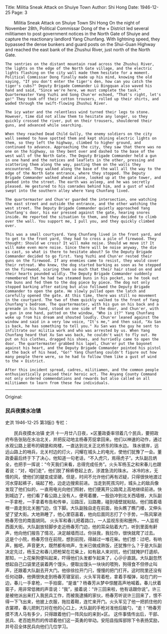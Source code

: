 Title: Militia Sneak Attack on Shuiye Town
Author: Shi Hong
Date: 1946-12-25
Page: 3

　　Militia Sneak Attack on Shuiye Town
    Shi Hong
    On the night of November 28th, Political Commissar Dong of the × District led several militiamen to post government notices in the North Gate of Shuiye and capture the reactionary landlord Yang Chunfang. With lightning speed, they bypassed the dense bunkers and guard posts on the Shui-Guan Highway and reached the east bank of the Zhushui River, just north of the North Gate.

    The sentries on the distant mountain road across the Zhushui River, the lights on the edge of the North Gate village, and the electric lights flashing on the city wall made them hesitate for a moment. Political Commissar Dong finally made up his mind, knowing the old saying, "If you don't enter the tiger's den, how can you catch the tiger's cubs?" Deputy Brigade Commander Lü Bingquan also waved his hand and said, "Since we're here, we must complete the task." Quartermaster Yang Yuzhi and Song Chun'er echoed, "That's right, let's go!" They took off their cotton trousers, rolled up their shirts, and waded through the swift-flowing Zhushui River.

    The icy water and the relentless wind turned their legs to stone. However, time did not allow them to hesitate any longer, so they quickly crossed the river, put on their trousers, shouldered their guns, and advanced while searching.

    When they reached Dead Child Gully, the enemy soldiers on the city wall seemed to have spotted them and kept shining electric lights on them, so they left the highway, climbed to higher ground, and continued to advance. Approaching the city, they saw that there was no one on the highway, so they bent over and dashed to the base of the west wall of the North Gate. The Deputy Brigade Commander held a gun in one hand and the notices and leaflets in the other, pressing and scattering them along the way, pasting them on the walls they encountered. They walked along the base of the wall all the way to the edge of the North Gate entrance, where they stopped. The Deputy Brigade Commander walked ahead alone, looked up at the gate tower, and peeked into the street. The earth was asleep, and he was secretly pleased. He gestured to his comrades behind him, and a gust of wind swept into the southern alley where Yang Chunfang lived.

    The quartermaster and Chun'er guarded the intersection, one watching the east street and outside the entrance, and the other watching the west street. The Deputy Brigade Commander quietly approached Yang Chunfang's door, his ear pressed against the gate, hearing snores inside. He reported the situation to them, and they decided to climb over the wall. You support me, I pull you, and they quickly climbed over.

    This was a small courtyard. Yang Chunfang lived in the front yard, and to get to the front yard, they had to cross a pile of firewood. They thought: Should we cross? It will make noise. Should we move it? It will make even more noise. Since there will be noise anyway, the die is cast, so what is there to hesitate about? So the Deputy Brigade Commander decided to go first. Yang Yuzhi and Chun'er rested their guns on the firewood. If any enemies came to resist, they would cover their retreat. Who knew, the dog started barking as soon as he stepped on the firewood, scaring them so much that their hair stood on end and their hearts pounded wildly. The Deputy Brigade Commander suddenly remembered that he had two steamed buns in his pocket, so he took out the buns and fed them to the dog piece by piece. The dog not only stopped barking after eating but also followed the Deputy Brigade Commander to open the gate. He slowly pulled open the latch and carefully opened the gate. At this time, there was still no movement in the courtyard. The two of them quickly walked to the front of Yang Chunfang's bedroom. The quartermaster, with his gun on his back and a grenade in his hand, stood on one side of the door, and Chun'er, with a gun in one hand, patted on the window, "Who is it?" Yang Chunfang woke up from his dream and shouted loudly. Chun'er leaned against the window and said in a very low voice, "It's me," and then said, "Xu San is back, he has something to tell you." Xu San was the guy he sent to infiltrate our militia work and who was arrested by us. When Yang Chunfang heard that Xu San was back, he couldn't wait to fly out. He put on his clothes, dragged his shoes, and hurriedly came to open the door. The quartermaster grabbed his lapel, Chun'er put the bayonet against his heart, and the Deputy Brigade Commander pointed his pistol at the back of his head, "Go!" Yang Chunfang couldn't figure out how many people there were, so he had to follow them like a gust of wind to the × District.

    After this incident spread, cadres, militiamen, and the common people enthusiastically praised their heroic act. The Anyang County Command not only ordered commendations and rewards but also called on all militiamen to learn from these few individuals.



<hr /> 

Original: 


### 民兵夜摸水冶镇
史洪
1946-12-25
第3版()
专栏：

　　民兵夜摸水冶镇
    史洪
    十一月廿八日夜，×区董政委率领着几个民兵，要把政府布告张贴在水冶北关，并把反动地主杨春芳捉拿回来。他们以神速的动作，通过水观公路上密布的碉堡和岗楼，一直达到北关正北桥东的珠水边。
    珠水彼岸，远远山路上的哨兵，北关村边的灯火，闪耀在城头上的电光，使他们犹豫了一会。董政委最后终于下了决心，他知道一句老话，“不入虎穴，焉得虎子”。大队副吕炳全，也把手一挥说：“今天我们来看，总得完成任务”。火头军杨玉之和宋春儿也跟着说：“对，咱们走”，他们脱了棉裤卷起上衣，涉渡急流的珠水。
    冰冷的水，无情的风，使他们的腿变成坚硬。但是，时间不允许他们再有迟疑，只得很快地渡过河水穿起裤子，端起了枪，边走边搜索前进。
    当走到死孩沟时，城头上的敌兵像发现了他们似的，一直用电光向他们照射，他们便离开公路爬上高地继续前进。快到城边了，他们看了看公路上没有人，便弯着腰，一股劲冲到北关西墙根，大队副一手拿枪，一手拿着布告和传单，沿路压，沿路撒，碰到墙壁就粘贴，他们踏着墙根一直走到北关圈门边，住下脚。大队副独自走在前面，抬头瞧了瞧门楼，又伸头望了望大街。大地熟睡了，他心里窃喜着，他向后面同志打了个手势，一陈风窜进杨春芳住的南面胡同。
    火头军和春儿把着路口，一人监视东街和圈外，一人监视西面大街。大队副放轻脚步走近杨春芳门边，他的耳朵贴着大门，听到里面有鼾声，他向他们报告了情况，决定越墙而过。你扶我，我拉你，很快就爬了过去。
    这是个小院，杨春芳住在前院，想到前院，得越过一堆花柴。他们想：过吧，有响声，搬吧，声音更大，既然都有响声，生米已做成熟饭，还犹豫什么？于是大队副决定先过，杨玉之和春儿把枪架在花柴上，如有敌人来对抗，他们就掩护打退却。那知，一上花柴狗便叫起来，吓得他们头发都乍起来了，心＠＠直跳。大队副忽然想起自己口袋里还装着两个馒头，便取出馒头一块块的喂狗，狗得食不但停止叫声，还跟着大队副去开大门。他徐徐拉开门闩，慢慢的把门打开。这时院里还没有任何动静，他俩很快走到杨春芳寝室前，火头军背着枪，拿着手榴弹，站在门的一边，春儿一手拿枪，一手拍窗，“是谁”？杨春芳从梦中惊醒高声地喊着。春儿伏着窗子，用非常低微的声音说：“我”，接着说：“许三回来啦，他有话跟你说”。许三是被他派出来打入我民兵工作，而被我逮捕的家伙，杨春芳听说许三回来了，恨不得一下飞出来，他披上衣服，拖拉着鞋，连忙来开门。火头军见了他一把抓住他的衣裳襟，春儿把刺刀对在他的心口上，大队副的手枪对准他后脑勺，“走！”杨春芳摸不清人马有多少，只得跟着他们一阵风似的来到×区。
    这件事情传出后，干部、民兵、老百姓热烈的传颂着他们这一英勇的举动。安阳县指挥部除下令表扬奖励，并号召全体民兵向他们几位学习。
